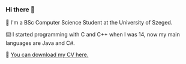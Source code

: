 ### Hi there 👋

📖 I'm a BSc Computer Science Student at the University of Szeged. 

⌨️ I started programming with C and C++ when I was 14, now my main languages are Java and C#.

💾 [You can download my CV here.](https://github.com/niklierik/niklierik/blob/main/cv.pdf)

